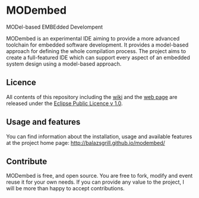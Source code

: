 MODembed
========

MODel-based EMBEdded Develompent

MODembed is an experimental IDE aiming to provide a more advanced toolchain for embedded software development. It provides a model-based approach for defining the whole compilation process. The project aims to create a full-featured IDE which can support every aspect of an embedded system design using a model-based approach. 

Licence
-------

All contents of this repository including the 
<a href="https://github.com/balazsgrill/modembed/wiki">wiki</a> and the 
<a href="http://balazsgrill.github.io/modembed/">web page</a> are released under the
<a href="http://www.eclipse.org/legal/epl-v10.html">Eclipse Public Licence v 1.0</a>. 

Usage and features
------------------

You can find information about the installation, usage and available features at the project home page: http://balazsgrill.github.io/modembed/

Contribute
----------

MODembed is free, and open source. You are free to fork, modify and event reuse it for your own needs. If you 
can provide any value to the project, I will be more than happy to accept contributions.
